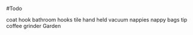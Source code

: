 #Todo 

coat hook
bathroom hooks
tile
hand held vacuum
nappies
nappy bags
tip
coffee grinder
Garden
